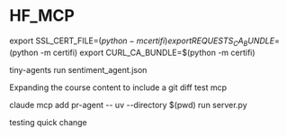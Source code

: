 # HF_MCP

export SSL_CERT_FILE=$(python -m certifi)
export REQUESTS_CA_BUNDLE=$(python -m certifi)
export CURL_CA_BUNDLE=$(python -m certifi)

tiny-agents run sentiment_agent.json

Expanding the course content to include a git diff test mcp 

claude mcp add pr-agent -- uv --directory $(pwd) run server.py

testing quick change